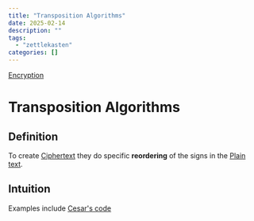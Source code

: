 ```yaml
---
title: "Transposition Algorithms"
date: 2025-02-14
description: ""
tags: 
  - "zettlekasten"
categories: []
---
```


[Encryption](Encryption.md)
# Transposition Algorithms
## Definition
To create [Ciphertext](Ciphertext.md) they do specific **reordering** of the signs in the [Plain text](Plain%20text.md).

## Intuition
Examples include [Cesar's code](Cesar's%20code)
